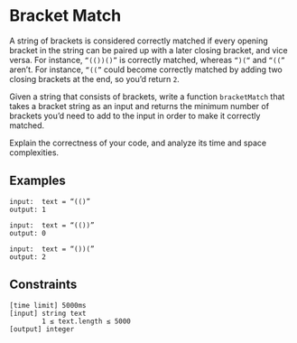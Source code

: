 # Bracket Match

A string of brackets is considered correctly matched if every opening bracket in the string can be paired up 
with a later closing bracket, and vice versa. For instance, `“(())()”` is correctly matched, 
whereas `“)(“` and `“((”` aren’t. For instance, `“((”` could become correctly matched by adding two closing 
brackets at the end, so you’d return `2`.

Given a string that consists of brackets, write a function `bracketMatch` that takes a bracket string 
as an input and returns the minimum number of brackets you’d need to add to the input in order to make it 
correctly matched.

Explain the correctness of your code, and analyze its time and space complexities.

## Examples
```
input:  text = “(()”
output: 1

input:  text = “(())”
output: 0

input:  text = “())(”
output: 2
```

## Constraints
```
[time limit] 5000ms
[input] string text
        1 ≤ text.length ≤ 5000
[output] integer
```